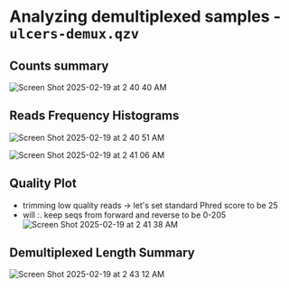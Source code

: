# Analyzing demultiplexed samples - `ulcers-demux.qzv`

## Counts summary
![Screen Shot 2025-02-19 at 2 40 40 AM](https://github.com/user-attachments/assets/874cbf32-77a4-4e1e-bc17-cb13fe86a6c1)

## Reads Frequency Histograms
![Screen Shot 2025-02-19 at 2 40 51 AM](https://github.com/user-attachments/assets/7027243f-72d3-4b1b-95f3-e3bd14fbd924)

![Screen Shot 2025-02-19 at 2 41 06 AM](https://github.com/user-attachments/assets/26c230c4-588f-49d4-bcca-50263cc2f72d)

## Quality Plot
- trimming low quality reads -> let's set standard Phred score to be 25
- will :. keep seqs from forward and reverse to be 0-205
![Screen Shot 2025-02-19 at 2 41 38 AM](https://github.com/user-attachments/assets/909f5d1b-0dc7-4ae9-93b5-5cc00ce98a1e)

## Demultiplexed Length Summary
![Screen Shot 2025-02-19 at 2 43 12 AM](https://github.com/user-attachments/assets/535d6d87-2e03-4a5a-ae8c-6556a385aaaa)


